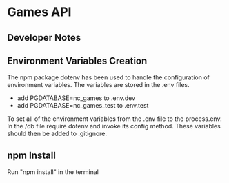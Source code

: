 # Games API

## Developer Notes

## Environment Variables Creation

The npm package dotenv has been used to handle the configuration of environment variables. The variables are stored in the .env files.

- add PGDATABASE=nc_games to .env.dev
- add PGDATABASE=nc_games_test to .env.test

To set all of the environment variables from the .env file to the process.env. In the /db file require dotenv and invoke its config method. These variables should then be added to .gitignore.

## npm Install

Run "npm install" in the terminal
